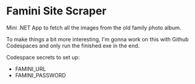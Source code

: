 # Famini Site Scraper
Mini .NET App to fetch all the images from the old family photo album.

To make things a bit more interesting, I'm gonna work on this with Github Codespaces and only run the finished exe in the end.

Codespace secrets to set up:

 - FAMINI_URL
 - FAMINI_PASSWORD
